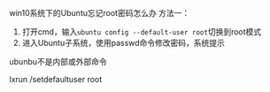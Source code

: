 
win10系统下的Ubuntu忘记root密码怎么办
方法一：
1. 打开cmd，输入`ubuntu config --default-user root`切换到root模式
2. 进入Ubuntu子系统，使用passwd命令修改密码，系统提示


ubunbu不是内部或外部命令

lxrun /setdefaultuser root




